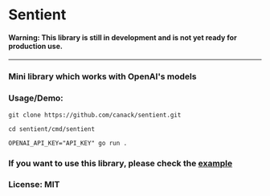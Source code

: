 # Sentient

#### Warning: This library is still in development and is not yet ready for production use.

---

### Mini library which works with OpenAI's models

### Usage/Demo:
````shell
git clone https://github.com/canack/sentient.git

cd sentient/cmd/sentient

OPENAI_API_KEY="API_KEY" go run .
````

### If you want to use this library, please check the [example](cmd/sentient/main.go)

### License: MIT
